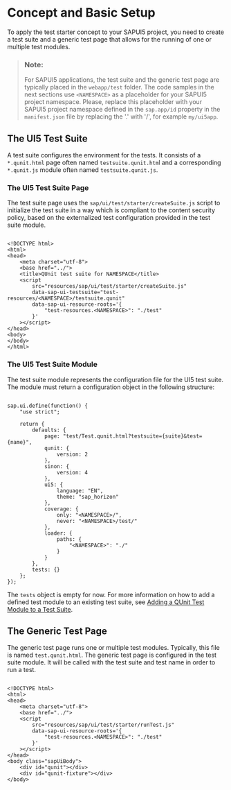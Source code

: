 <!-- loio22f50c0f0b104bf3ba84620880793d3f -->

# Concept and Basic Setup

To apply the test starter concept to your SAPUI5 project, you need to create a test suite and a generic test page that allows for the running of one or multiple test modules.

> ### Note:  
> For SAPUI5 applications, the test suite and the generic test page are typically placed in the `webapp/test` folder. The code samples in the next sections use `<NAMESPACE>` as a placeholder for your SAPUI5 project namespace. Please, replace this placeholder with your SAPUI5 project namespace defined in the `sap.app/id` property in the `manifest.json` file by replacing the '.' with '/', for example `my/ui5app`.





<a name="loio22f50c0f0b104bf3ba84620880793d3f__section_v1s_4qg_vcc"/>

## The UI5 Test Suite

A test suite configures the environment for the tests. It consists of a `*.qunit.html` page often named `testsuite.qunit.htm`l and a corresponding `*.qunit.js` module often named `testsuite.qunit.js`.



### The UI5 Test Suite Page

The test suite page uses the `sap/ui/test/starter/createSuite.js` script to initialize the test suite in a way which is compliant to the content security policy, based on the externalized test configuration provided in the test suite module.

```

<!DOCTYPE html>
<html>
<head>
    <meta charset="utf-8">
    <base href="../">
    <title>QUnit test suite for NAMESPACE</title>
    <script
        src="resources/sap/ui/test/starter/createSuite.js"
        data-sap-ui-testsuite="test-resources/<NAMESPACE>/testsuite.qunit"
        data-sap-ui-resource-roots='{
            "test-resources.<NAMESPACE>": "./test"
        }'
    ></script>
</head>
<body>
</body>
</html>

```





### The UI5 Test Suite Module

The test suite module represents the configuration file for the UI5 test suite. The module must return a configuration object in the following structure:

```

sap.ui.define(function() {
	"use strict";

	return {
		defaults: {
			page: "test/Test.qunit.html?testsuite={suite}&test={name}",
			qunit: {
				version: 2
			},
			sinon: {
				version: 4
			},
			ui5: {
				language: "EN",
				theme: "sap_horizon"
			},
			coverage: {
				only: "<NAMESPACE>/",
				never: "<NAMESPACE>/test/"
			},
			loader: {
				paths: {
					"<NAMESPACE>": "./"
				}
			}
		},
		tests: {}
	};
});

```

The `tests` object is empty for now. For more information on how to add a defined test module to an existing test suite, see [Adding a QUnit Test Module to a Test Suite](creating-a-qunit-test-7080029.md#loio708002929ea548fd9433954a9275eb5f__section_hp4_xhn_vcc).



<a name="loio22f50c0f0b104bf3ba84620880793d3f__section_gts_ptg_vcc"/>

## The Generic Test Page

The generic test page runs one or multiple test modules. Typically, this file is named `test.qunit.html`. The generic test page is configured in the test suite module. It will be called with the test suite and test name in order to run a test.

```

<!DOCTYPE html>
<html>
<head>
	<meta charset="utf-8">
	<base href="../">
	<script
		src="resources/sap/ui/test/starter/runTest.js"
		data-sap-ui-resource-roots='{
			"test-resources.<NAMESPACE>": "./test"
		}'
	></script>
</head>
<body class="sapUiBody">
	<div id="qunit"></div>
	<div id="qunit-fixture"></div>
</body>
```

